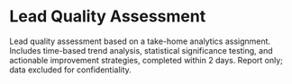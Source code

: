 # Lead Quality Assessment
Lead quality assessment based on a take-home analytics assignment. Includes time-based trend analysis, statistical significance testing, and actionable improvement strategies, completed within 2 days. Report only; data excluded for confidentiality.
